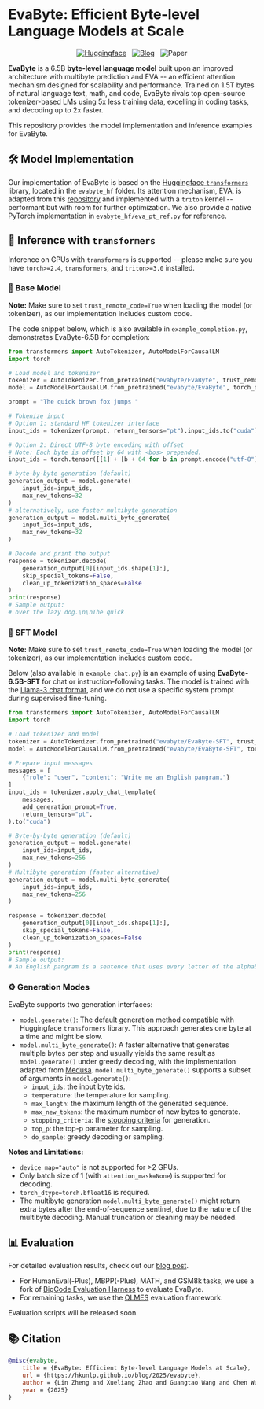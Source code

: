 # EvaByte: Efficient Byte-level Language Models at Scale

<p align="center">
   <a href="https://huggingface.co/collections/linzheng/evabyte-6781cfc1793bdaf579fc4461" target="_blank"><img alt="Huggingface" src="https://img.shields.io/badge/🤗-HF_Models-blue" /></a>
   &nbsp;
   <a href="https://hkunlp.github.io/blog/2025/evabyte" target="_blank"><img alt="Blog" src="https://img.shields.io/badge/📰-Blog-red" /></a>
   &nbsp;
   <img alt="Paper" src="https://img.shields.io/badge/📜-Paper_(Coming_Soon)-gray" />
</p>

**EvaByte** is a 6.5B **byte-level language model** built upon an improved architecture with multibyte prediction and EVA -- an efficient attention mechanism designed for scalability and performance. Trained on 1.5T bytes of natural language text, math, and code, EvaByte rivals top open-source tokenizer-based LMs using 5x less training data, excelling in coding tasks, and decoding up to 2x faster.

This repository provides the model implementation and inference examples for EvaByte.

## 🛠️ Model Implementation

Our implementation of EvaByte is based on the [Huggingface `transformers`](https://github.com/huggingface/transformers) library, located in the `evabyte_hf` folder. Its attention mechanism, EVA, is adapted from this [repository](https://github.com/HKUNLP/efficient-attention) and implemented with a `triton` kernel -- performant but with room for further optimization. We also provide a native PyTorch implementation in `evabyte_hf/eva_pt_ref.py` for reference.

## 🚀 Inference with `transformers`

Inference on GPUs with `transformers` is supported -- please make sure you have `torch>=2.4`, `transformers`, and `triton>=3.0` installed.

### 📄 Base Model

**Note:** Make sure to set `trust_remote_code=True` when loading the model (or tokenizer), as our implementation includes custom code.

The code snippet below, which is also available in `example_completion.py`, demonstrates EvaByte-6.5B for completion:

```python
from transformers import AutoTokenizer, AutoModelForCausalLM
import torch

# Load model and tokenizer
tokenizer = AutoTokenizer.from_pretrained("evabyte/EvaByte", trust_remote_code=True)
model = AutoModelForCausalLM.from_pretrained("evabyte/EvaByte", torch_dtype=torch.bfloat16, trust_remote_code=True).eval().to("cuda")

prompt = "The quick brown fox jumps "

# Tokenize input
# Option 1: standard HF tokenizer interface
input_ids = tokenizer(prompt, return_tensors="pt").input_ids.to("cuda")

# Option 2: Direct UTF-8 byte encoding with offset
# Note: Each byte is offset by 64 with <bos> prepended.
input_ids = torch.tensor([[1] + [b + 64 for b in prompt.encode("utf-8")]]).to("cuda")

# byte-by-byte generation (default)
generation_output = model.generate(
    input_ids=input_ids, 
    max_new_tokens=32
)
# alternatively, use faster multibyte generation
generation_output = model.multi_byte_generate(
    input_ids=input_ids, 
    max_new_tokens=32
)

# Decode and print the output
response = tokenizer.decode(
    generation_output[0][input_ids.shape[1]:], 
    skip_special_tokens=False,
    clean_up_tokenization_spaces=False
)
print(response)
# Sample output:
# over the lazy dog.\n\nThe quick
```

### 💬 SFT Model

**Note:** Make sure to set `trust_remote_code=True` when loading the model (or tokenizer), as our implementation includes custom code.

Below (also available in `example_chat.py`) is an example of using **EvaByte-6.5B-SFT** for chat or instruction-following tasks. The model is trained with the [Llama-3 chat format](https://github.com/meta-llama/llama3/blob/main/llama/tokenizer.py#L202), and we do not use a specific system prompt during supervised fine-tuning.

```python
from transformers import AutoTokenizer, AutoModelForCausalLM
import torch

# Load tokenizer and model
tokenizer = AutoTokenizer.from_pretrained("evabyte/EvaByte-SFT", trust_remote_code=True)
model = AutoModelForCausalLM.from_pretrained("evabyte/EvaByte-SFT", torch_dtype=torch.bfloat16, trust_remote_code=True).eval().to("cuda")

# Prepare input messages
messages = [
    {"role": "user", "content": "Write me an English pangram."}
]
input_ids = tokenizer.apply_chat_template(
    messages,
    add_generation_prompt=True,
    return_tensors="pt", 
).to("cuda")

# Byte-by-byte generation (default)
generation_output = model.generate(
    input_ids=input_ids, 
    max_new_tokens=256
)
# Multibyte generation (faster alternative)
generation_output = model.multi_byte_generate(
    input_ids=input_ids, 
    max_new_tokens=256
)

response = tokenizer.decode(
    generation_output[0][input_ids.shape[1]:], 
    skip_special_tokens=False,
    clean_up_tokenization_spaces=False
)
print(response)
# Sample output:
# An English pangram is a sentence that uses every letter of the alphabet at least once. Here's a simple pangram:\n\n"The quick brown fox jumps over the lazy dog."<|eot_id|>
```

### ⚙️ Generation Modes

EvaByte supports two generation interfaces:
- `model.generate()`: The default generation method compatible with Huggingface `transformers` library. This approach generates one byte at a time and might be slow.
- `model.multi_byte_generate()`: A faster alternative that generates multiple bytes per step and usually yields the same result as `model.generate()` under greedy decoding, with the implementation adapted from [Medusa](https://github.com/FasterDecoding/Medusa). `model.multi_byte_generate()` supports a subset of arguments in `model.generate()`:
    - `input_ids`: the input byte ids.
    - `temperature`: the temperature for sampling.
    - `max_length`: the maximum length of the generated sequence.
    - `max_new_tokens`: the maximum number of new bytes to generate.
    - `stopping_criteria`: the [stopping criteria](https://huggingface.co/docs/transformers/v4.47.1/en/internal/generation_utils#transformers.StoppingCriteria) for generation.
    - `top_p`: the top-p parameter for sampling.
    - `do_sample`: greedy decoding or sampling.

**Notes and Limitations:**
- `device_map="auto"` is not supported for >2 GPUs.
- Only batch size of 1 (with `attention_mask=None`) is supported for decoding.
- `torch_dtype=torch.bfloat16` is required.
- The multibyte generation `model.multi_byte_generate()` might return extra bytes after the end-of-sequence sentinel, due to the nature of the multibyte decoding. Manual truncation or cleaning may be needed.

## 📊 Evaluation

For detailed evaluation results, check out our [blog post](https://hkunlp.github.io/blog/2025/evabyte).

- For HumanEval(-Plus), MBPP(-Plus), MATH, and GSM8k tasks, we use a fork of [BigCode Evaluation Harness](https://github.com/bigcode-project/bigcode-evaluation-harness) to evaluate EvaByte.
- For remaining tasks, we use the [OLMES](https://github.com/allenai/olmes/tree/main) evaluation framework.

Evaluation scripts will be released soon.

## 📚 Citation
```bibtex
@misc{evabyte,
    title = {EvaByte: Efficient Byte-level Language Models at Scale},
    url = {https://hkunlp.github.io/blog/2025/evabyte},
    author = {Lin Zheng and Xueliang Zhao and Guangtao Wang and Chen Wu and David Dong and Angela Wang and Mingran Wang and Yun Du and Haige Bo and Amol Sharma and Bo Li and Kejie Zhang and Changran Hu and Urmish Thakker and Lingpeng Kong},
    year = {2025}
}
```
